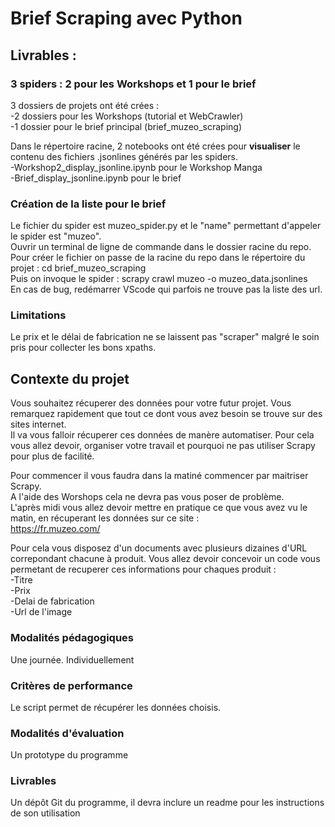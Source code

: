 # Brief Scraping avec Python

## Livrables :

### 3 spiders : 2 pour les Workshops et 1 pour le brief

3 dossiers de projets ont été crées :  
-2 dossiers pour les Workshops (tutorial et WebCrawler)  
-1 dossier pour le brief principal (brief_muzeo_scraping)  

Dans le répertoire racine, 2 notebooks ont été crées pour **visualiser** le contenu des fichiers .jsonlines générés par les spiders.  
-Workshop2_display_jsonline.ipynb pour le Workshop Manga  
-Brief_display_jsonline.ipynb pour le brief  

### Création de la liste pour le brief
Le fichier du spider est muzeo_spider.py et le "name" permettant d'appeler le spider est "muzeo".  
Ouvrir un terminal de ligne de commande dans le dossier racine du repo.  
Pour créer le  fichier on passe de la racine du repo dans le répertoire du projet : cd brief_muzeo_scraping  
Puis on invoque le spider : scrapy crawl muzeo -o muzeo_data.jsonlines  
En cas de bug, redémarrer VScode qui parfois ne trouve pas la liste des url.  

### Limitations
Le prix et le délai de fabrication ne se laissent pas "scraper" malgré le soin pris pour collecter les bons xpaths.  
###
## Contexte du projet  

Vous souhaitez récuperer des données pour votre futur projet. Vous remarquez rapidement que tout ce dont vous avez besoin se trouve sur des sites internet.  
Il va vous falloir récuperer ces données de manère automatiser. Pour cela vous allez devoir, organiser votre travail et pourquoi ne pas utiliser Scrapy pour plus de facilité.  

Pour commencer il vous faudra dans la matiné commencer par maitriser Scrapy.  
A l'aide des Worshops cela ne devra pas vous poser de problème.  
L'après midi vous allez devoir mettre en pratique ce que vous avez vu le matin, en récuperant les données sur ce site :  
https://fr.muzeo.com/  

Pour cela vous disposez d'un documents avec plusieurs dizaines d'URL correpondant chacune à produit.
Vous allez devoir concevoir un code vous permetant de recuperer ces informations pour chaques produit :  
-Titre  
-Prix  
-Delai de fabrication  
-Url de l'image  

### Modalités pédagogiques  
Une journée.
Individuellement

### Critères de performance  
Le script permet de récupérer les données choisis.

### Modalités d'évaluation  
Un prototype du programme

### Livrables  
Un dépôt Git du programme, il devra inclure un readme pour les instructions de son utilisation  
